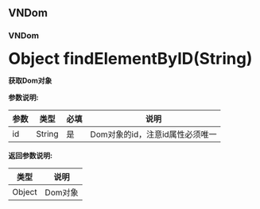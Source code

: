 ## VNDom

### VNDom

<font size="6">**Object findElementByID(String)**</font>

**获取Dom对象**

**参数说明:**

参数 | 类型 | 必填 | 说明
--- | --- | --- | ---
id | String | 是 | Dom对象的id，注意id属性必须唯一

**返回参数说明:**

类型 | 说明
--- |  ---
Object |  Dom对象

